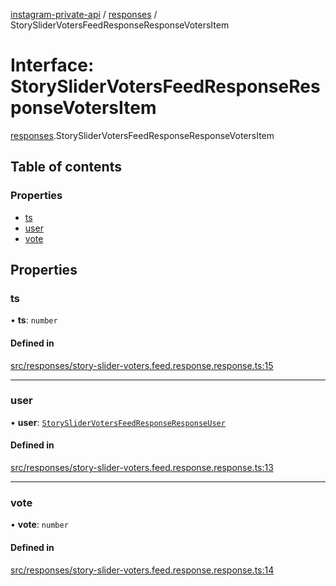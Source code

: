 [instagram-private-api](../../README.md) / [responses](../../modules/responses.md) / StorySliderVotersFeedResponseResponseVotersItem

# Interface: StorySliderVotersFeedResponseResponseVotersItem

[responses](../../modules/responses.md).StorySliderVotersFeedResponseResponseVotersItem

## Table of contents

### Properties

- [ts](StorySliderVotersFeedResponseResponseVotersItem.md#ts)
- [user](StorySliderVotersFeedResponseResponseVotersItem.md#user)
- [vote](StorySliderVotersFeedResponseResponseVotersItem.md#vote)

## Properties

### ts

• **ts**: `number`

#### Defined in

[src/responses/story-slider-voters.feed.response.response.ts:15](https://github.com/Nerixyz/instagram-private-api/blob/b3351b9/src/responses/story-slider-voters.feed.response.response.ts#L15)

___

### user

• **user**: [`StorySliderVotersFeedResponseResponseUser`](StorySliderVotersFeedResponseResponseUser.md)

#### Defined in

[src/responses/story-slider-voters.feed.response.response.ts:13](https://github.com/Nerixyz/instagram-private-api/blob/b3351b9/src/responses/story-slider-voters.feed.response.response.ts#L13)

___

### vote

• **vote**: `number`

#### Defined in

[src/responses/story-slider-voters.feed.response.response.ts:14](https://github.com/Nerixyz/instagram-private-api/blob/b3351b9/src/responses/story-slider-voters.feed.response.response.ts#L14)
